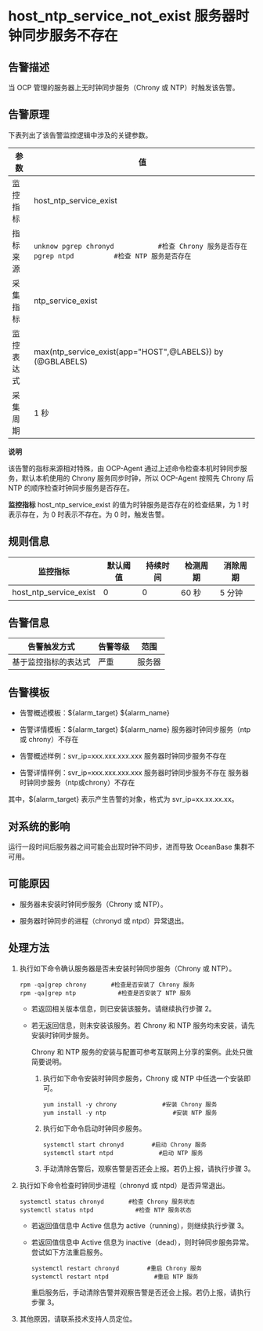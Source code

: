 host_ntp_service_not_exist 服务器时钟同步服务不存在 
============================================================



告警描述 
-------------------------

当 OCP 管理的服务器上无时钟同步服务（Chrony 或 NTP）时触发该告警。

告警原理 
-------------------------

下表列出了该告警监控逻辑中涉及的关键参数。


|  参数   |                                                          值                                                          |
|-------|---------------------------------------------------------------------------------------------------------------------|
| 监控指标  | host_ntp_service_exist                                                                                              |
| 指标来源  | ```unknow pgrep chronyd           #检查 Chrony 服务是否存在 pgrep ntpd          #检查 NTP 服务是否存在 ```  |
| 采集指标  | ntp_service_exist                                                                                                   |
| 监控表达式 | max(ntp_service_exist{app="HOST",@LABELS}) by (@GBLABELS)                                                           |
| 采集周期  | 1 秒                                                                                                                 |


**说明**



该告警的指标来源相对特殊，由 OCP-Agent 通过上述命令检查本机时钟同步服务，默认本机使用的 Chrony 服务同步时钟，所以 OCP-Agent 按照先 Chrony 后 NTP 的顺序检查时钟同步服务是否存在。

**监控指标** host_ntp_service_exist 的值为时钟服务是否存在的检查结果，为 1 时表示存在，为 0 时表示不存在。为 0 时，触发告警。

**规则信息** 
-----------------------------



|          监控指标          | 默认阈值 | 持续时间 | 检测周期 | 消除周期 |
|------------------------|------|------|------|------|
| host_ntp_service_exist | 0    | 0    | 60 秒 | 5 分钟 |



**告警信息** 
-----------------------------



|   告警触发方式   | 告警等级 | 范围  |
|------------|------|-----|
| 基于监控指标的表达式 | 严重   | 服务器 |



告警模板 
-------------------------

* 告警概述模板：${alarm_target} ${alarm_name}

  

* 告警详情模板：${alarm_target} ${alarm_name} 服务器时钟同步服务（ntp 或 chrony）不存在

  

* 告警概述样例：svr_ip=xxx.xxx.xxx.xxx 服务器时钟同步服务不存在

  

* 告警详情样例：svr_ip=xxx.xxx.xxx.xxx 服务器时钟同步服务不存在 服务器时钟同步服务（ntp或chrony）不存在

  




其中，${alarm_target} 表示产生告警的对象，格式为 svr_ip=xx.xx.xx.xx。

对系统的影响 
---------------------------

运行一段时间后服务器之间可能会出现时钟不同步，进而导致 OceanBase 集群不可用。

可能原因 
-------------------------

* 服务器未安装时钟同步服务（Chrony 或 NTP）。

  

* 服务器时钟同步的进程（chronyd 或 ntpd）异常退出。

  




处理方法 
-------------------------

1. 执行如下命令确认服务器是否未安装时钟同步服务（Chrony 或 NTP）。

   ```unknow
   rpm -qa|grep chrony       #检查是否安装了 Chrony 服务
   rpm -qa|grep ntp            #检查是否安装了 NTP 服务
   ```

   
   * 若返回相关版本信息，则已安装该服务。请继续执行步骤 2。

     
   
   * 若无返回信息，则未安装该服务。若 Chrony 和 NTP 服务均未安装，请先安装时钟同步服务。

     Chrony 和 NTP 服务的安装与配置可参考互联网上分享的案例。此处只做简要说明。
     1. 执行如下命令安装时钟同步服务，Chrony 或 NTP 中任选一个安装即可。

        ```unknow
        yum install -y chrony             #安装 Chrony 服务
        yum install -y ntp                   #安装 NTP 服务
        ```

        
     
     2. 执行如下命令启动时钟同步服务。

        ```unknow
        systemctl start chronyd        #启动 Chrony 服务
        systemctl start ntpd             #启动 NTP 服务
        ```

        
     
     3. 手动清除告警后，观察告警是否还会上报。若仍上报，请执行步骤 3。

        
     

     
   

   

2. 执行如下命令检查时钟同步进程（chronyd 或 ntpd）是否异常退出。

   ```unknow
   systemctl status chronyd       #检查 Chrony 服务状态
   systemctl status ntpd            #检查 NTP 服务状态
   ```

   
   * 若返回值信息中 Active 信息为 active（running），则继续执行步骤 3。

     
   
   * 若返回值信息中 Active 信息为 inactive（dead），则时钟同步服务异常。尝试如下方法重启服务。

     ```unknow
     systemctl restart chronyd        #重启 Chrony 服务
     systemctl restart ntpd             #重启 NTP 服务
     ```

     

     重启服务后，手动清除告警并观察告警是否还会上报。若仍上报，请执行步骤 3。
     
   

   

3. 其他原因，请联系技术支持人员定位。

   




